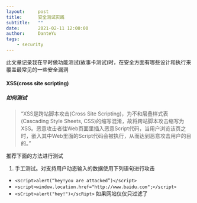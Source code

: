 ```yaml
---
layout:     post
title:      安全测试实践
subtitle:   ""
date:       2021-02-11 12:00:00
author:     DanteYu
tags:
    - security
---
```


此文章记录我在平时做功能测试(故事卡测试)时，在安全方面有哪些设计和执行来覆盖最常见的一些安全漏洞

#### XSS(cross site scripting)
##### 如何测试

> “XSS是跨站脚本攻击(Cross Site Scripting)，为不和层叠样式表(Cascading Style Sheets, CSS)的缩写混淆，故将跨站脚本攻击缩写为XSS。恶意攻击者往Web页面里插入恶意Script代码，当用户浏览该页之时，嵌入其中Web里面的Script代码会被执行，从而达到恶意攻击用户的目的。”

推荐下面的方法进行测试
1. 手工测试。对支持用户动态输入的数据使用下列语句进行攻击
* `<script>alert(“hey!you are attacked”)</script>`
* `<script>window.location.href="http://www.baidu.com";</script>`
* `<sCript>alert("hey!")</scRipt>` 如果网站仅仅只过滤了<script>标签，就可以用大小写绕过
* `<sCri<script>pt>alert("hey!")</scRi</script>pt>` 如果网站只过滤了一个script标签，就可以利用过滤后返回语句再次构成攻击语句来绕过
* `<script>eval(\u0061\u006c\u0065\u0072\u0074(1))</script>`   alert(1) 有的时候，服务器往往会对代码中的关键字（如alert）进行过滤，这个时候我们可以尝试将关键字进行编码后再插入，不过直接显示编码是不能被浏览器执行的，我们可以用另一个语句eval（）来实现。eval()会将编码过的语句解码后再执行
* `<img src='w.123' onerror='alert("hey!")'>`  `<a onmousemove=’do something here’>`  `<div onmouseover=‘do something here’>` 并不是只有script标签才可以插入代码

##### 如何修复和预防
* 首先是过滤。对诸如<script>、<img>、<a>等标签进行过滤。
* 其次是编码。像一些常见的符号，如<>在输入的时候要对其进行转换编码，这样做浏览器是不会对该标签进行解释执行的，同时也不影响显示效果。
* 最后是限制。通过以上的案例我们不难发现xss攻击要能达成往往需要较长的字符串，因此对于一些可以预期的输入可以通过限制长度强制截断来进行防御。输入检查还有包含敏感词和特殊字符等。对于cookie设置httpOnly属性，这样js是无法读取

#### SQL注入(SQL injection)
##### 如何测试
SQL注入需要输入含有恶意的SQL语句带入数据库执行，通过这个恶意的SQL语句，获取表数据以及对数据增查改删，因为SQL注入漏洞的危害是极大的。 推荐下面二种方法进行测试

第一种 手工测试
如何判断SQL注入是否存在--> 最为经典的单引号判断法：在参数后面加上单引号,比如: `http://xxx/abc.php?id=1'` 如果页面返回错误，则存在 Sql 注入。原因是无论字符型还是整型都会因为单引号个数不匹配而报错。

判断注入漏洞类型总结如下

1. 对于数字 使用 `100` 判断查询正常, `100 and 1=1` 判断查询正常, `100'` 判断页面异常或是查询为空， `100 and 1=2` 查询数据为空
2. 对于字符串 使用 `x` 判断查询正常, `x' and '1'='1` 判断查询正常, `x'` 判断页面异常或是查询为空， `x' and '1'='2` 查询数据为空
3. 对于搜索 使用 `x` 判断查询正常, `x%' and '%'='` 判断查询正常, `x'` 判断页面异常或是查询为空， `x%' and 'a%'='b` 查询数据为空

通过上面的方式可以确定SQL注入是否存在，存在之后，就可以结合其他sql语句进行攻击。对于我们测试人员，在已知数据库结构和数据的情况下，就非常简单了，比如使用 `union select` 联合查询继续获取信息
`1' order by 1#`;(按照Mysql语法，#后面会被注释掉，使用这种方法屏蔽掉后面的单引号，避免语法错误)  不断增加 order by 后面的数字会判断出有多少列
* 输入`1' union select database(),user()#` 就等于`SELECT first_name, last_name FROM users WHERE user_id = '1' union select database(),user()#`;`  database()将会返回当前网站所使用的数据库名字. user()将会返回执行当前查询的用户名. 类似地还有 `1' union select table_name,table_schema from information_schema.tables where table_schema= 'dvwa'#` information_schema是mysql自带的一张表，这张数据表保存了Mysql服务器所有数据库的信息,如数据库名，数据库的表，表栏的数据类型与访问权限等


第二种 使用工具sqlmap

sqlmap 是一个开源的渗透测试工具，可以用来自动化的检测，利用SQL注入漏洞，获取数据库服务器的权限。它具有功能强大的检测引擎,针对各种不同类型数据库的渗透测试的功能选项，包括获取数据库中存储的数据，访问操作系统文件甚至可以通过外带数据连接的方式执行操作系统命令。

基本命令
* `python sqlmap.py -u 'http://mytestsite.com/page.php?id=5'`  sqlmap会对id参数使用不同的注入方法进行测试，检查是否有漏洞
* `python sqlmap.py -u 'http://mytestsite.com/page.php?id=5' --dbs` 获取数据库信息
* `python.exe sqlmap/sqlmap.py -u http://aa.com/wcms/show.php?id=3 -D cms -T cms_users -C username,password --dump` 指定库名表名字段列出指定字段

可以参考的资料
* [使用教程1](https://www.jianshu.com/p/65d7522ecc1f)
* [使用教程2](https://www.freebuf.com/sectool/164608.html)
* [使用教程3](https://www.jianshu.com/p/4fb15a2c9040)
* [使用教程4](https://www.jianshu.com/p/c2b31bd04eeb)

*一般推荐使用sqlmap进行测试*。


##### 如何修复和预防
1. 当操作数据库时，需要实现PreparementStatement接口对SQL语句进行预编译处理。这种采用sql语句预编译和绑定变量，是防御sql注入的最佳方法。其原因就是：采用了PreparedStatement，就会将sql语句：”select id, no from user where id=?” 预先编译好，也就是SQL引擎会预先进行语法分析，产生语法树，生成执行计划，也就是说，后面你输入的参数，无论你输入的是什么，都不会影响该sql语句的语法结构了，因为语法分析已经完成了，而语法分析主要是分析sql命令，比如 select ,from ,where ,and, or ,order by 等等。所以即使你后面输入了这些sql命令，也不会被当成sql命令来执行了，因为这些sql命令的执行， 必须先的通过语法分析，生成执行计划，既然语法分析已经完成，已经预编译过了，那么后面输入的参数，是绝对不可能作为sql命令来执行的，只会被当做字符串字面值参数。所以sql语句预编译可以防御sql注入。实际项目中，一般我们都是采用各种的框架，比如ibatis, hibernate,mybatis等等。他们一般也默认就是sql预编译的
2. 如果必须要用字符串拼接，也可以对输入参数进行数据类型检查
3. 可以使用一些安全函数 ESAPI.encoder().encodeForSQL

#### 权限管理
##### 如何测试
* 越权 - 不同的用户应该有严格的权限管理，不被允许的资源就应该有相应的处理，比如通过URL访问不属于自己权限内的资源，就应该进入相应报错页面。一般这类处理都应该在需求阶段提出。越权一般分为水平越权和垂直越权。水平越权指得是同级别用户的越权，垂直越权指得是具有从属关系，从而带来不同权限范围的用户的越权

#### 敏感数据
##### 如何测试
* 如果项目需求涉及图片上传，取名等时，我们就应该考虑对文字和图片进行风险控制，避免涉及暴力、政治和色情等不良信息在系统中存储使用。一般做法是对接第三方平台进行验证
* 如果项目中有涉及用户密码等隐私数据，我们就应该采用加密存储，不允许明文传输和存储
* 项目中的日志不允许明文显示敏感数据

#### 其他测试点
* 修改URL的参数
* 修改cookie中的数据


